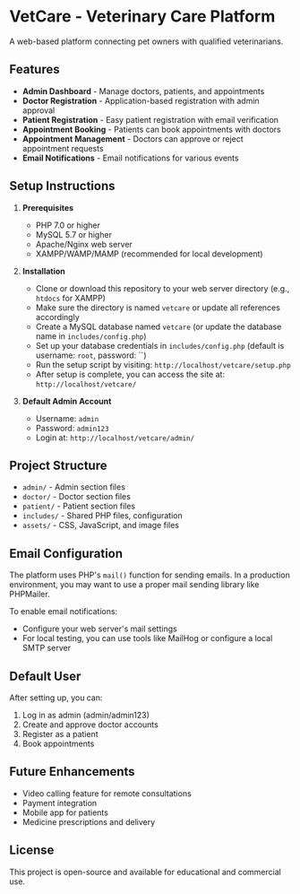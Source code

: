 # VetCare - Veterinary Care Platform

A web-based platform connecting pet owners with qualified veterinarians.

## Features

- **Admin Dashboard** - Manage doctors, patients, and appointments
- **Doctor Registration** - Application-based registration with admin approval
- **Patient Registration** - Easy patient registration with email verification
- **Appointment Booking** - Patients can book appointments with doctors
- **Appointment Management** - Doctors can approve or reject appointment requests
- **Email Notifications** - Email notifications for various events

## Setup Instructions

1. **Prerequisites**
   - PHP 7.0 or higher
   - MySQL 5.7 or higher
   - Apache/Nginx web server
   - XAMPP/WAMP/MAMP (recommended for local development)

2. **Installation**
   - Clone or download this repository to your web server directory (e.g., `htdocs` for XAMPP)
   - Make sure the directory is named `vetcare` or update all references accordingly
   - Create a MySQL database named `vetcare` (or update the database name in `includes/config.php`)
   - Set up your database credentials in `includes/config.php` (default is username: `root`, password: ``)
   - Run the setup script by visiting: `http://localhost/vetcare/setup.php`
   - After setup is complete, you can access the site at: `http://localhost/vetcare/`

3. **Default Admin Account**
   - Username: `admin`
   - Password: `admin123`
   - Login at: `http://localhost/vetcare/admin/`

## Project Structure

- `admin/` - Admin section files
- `doctor/` - Doctor section files
- `patient/` - Patient section files
- `includes/` - Shared PHP files, configuration
- `assets/` - CSS, JavaScript, and image files

## Email Configuration

The platform uses PHP's `mail()` function for sending emails. In a production environment, you may want to use a proper mail sending library like PHPMailer.

To enable email notifications:
- Configure your web server's mail settings
- For local testing, you can use tools like MailHog or configure a local SMTP server

## Default User

After setting up, you can:
1. Log in as admin (admin/admin123)
2. Create and approve doctor accounts
3. Register as a patient
4. Book appointments

## Future Enhancements

- Video calling feature for remote consultations
- Payment integration
- Mobile app for patients
- Medicine prescriptions and delivery

## License

This project is open-source and available for educational and commercial use. 